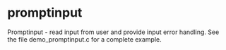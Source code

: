 promptinput
===========

Promptinput - read input from user and provide input error handling. See the
file demo_promptinput.c for a complete example.
